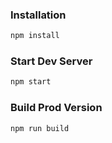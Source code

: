 ### Installation

```sh
npm install
```

### Start Dev Server

```sh
npm start
```

### Build Prod Version

```sh
npm run build
```

